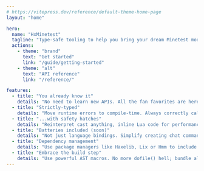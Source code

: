 ```yaml
---
# https://vitepress.dev/reference/default-theme-home-page
layout: "home"

hero:
  name: "HxMinetest"
  tagline: "Type-safe tooling to help you bring your dream Minetest mods to life."
  actions:
    - theme: "brand"
      text: "Get started"
      link: "/guide/getting-started"
    - theme: "alt"
      text: "API reference"
      link: "/reference/"

features:
  - title: "You already know it"
    details: "No need to learn new APIs. All the fan favorites are here, just with a bit more *class*."
  - title: "Strictly-typed"
    details: "Move runtime errors to compile-time. Always correctly call functions. Supercharge your experience with Haxe's language server."
  - title: "...with safety hatches"
    details: "Reinterpret cast anything, inline Lua code for performance, hijack private implementation details. We don't judge."
  - title: "Batteries included (soon)"
    details: "Not just language bindings. Simplify creating chat commands, formspecs, and more."
  - title: "Dependency management"
    details: "Use package managers like Haxelib, Lix or Hmm to include Haxe libraries in your project. Insecure mods can still use LuaRocks modules."
  - title: "Embrace the build step"
    details: "Use powerful AST macros. No more dofile() hell; bundle all your code to a single file."
---
```


